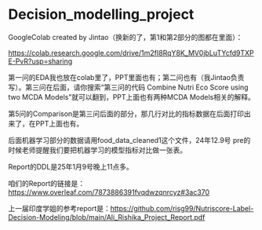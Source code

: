 # Decision_modelling_project


GoogleColab created by Jintao（换新的了，第1和第2部分的图都在里面）：

https://colab.research.google.com/drive/1m2fI8RqY8K_MV0jbLuTYcfd9TXPE-PvR?usp=sharing

第一问的EDA我也放在colab里了，PPT里面也有；第二问也有（我Jintao负责写）。第三问在后面，请你搜索“第三问的代码 Combine Nutri Eco Score using two MCDA Models”就可以翻到，PPT上面也有两种MCDA Models相关的解释。

第5问的Comparison是第三问后面的部分，那几行对比的指标数据在后面打印出来了，在PPT上面也有。


后面机器学习部分的数据请用food_data_cleaned1这个文件，24年12.9号 pre的时候老师提醒我们要把机器学习的模型指标对比做一张表。

Report的DDL是25年1月9号晚上11点多。

咱们的Report的链接是：https://www.overleaf.com/7873886391fvqdwzqnrcyz#3ac370

上一届印度学姐的参考report是：https://github.com/risg99/Nutriscore-Label-Decision-Modeling/blob/main/Ali_Rishika_Project_Report.pdf


